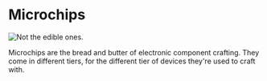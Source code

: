 # Microchips

![Not the edible ones.](oredict:oc:circuitChip1)

Microchips are the bread and butter of electronic component crafting. They come in different tiers, for the different tier of devices they're used to craft with.
